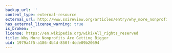 ```yaml
---
backup_url: ''
content_type: external-resource
external_url: http://www.ssireview.org/articles/entry/why_more_nonprofits_are_getting_bigger
has_external_license_warning: true
is_broken: ''
license: https://en.wikipedia.org/wiki/All_rights_reserved
title: Why More Nonprofits Are Getting Bigger
uid: 1979a4f5-a186-4b4d-850f-4cde09b20694
---
```


